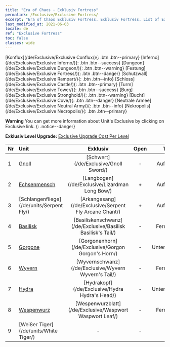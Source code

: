 ```yaml
---
title: "Era of Chaos - Exklusiv Fortress"
permalink: /Exclusive/Exclusive Fortress/
excerpt: "Era of Chaos Exklusiv Fortress. Exklusiv Fortress. List of Exklusiv Fortress in Era of Chaos"
last_modified_at: 2021-06-03
locale: de
ref: "Exclusive Fortress"
toc: false
classes: wide
---
```

 [Konflux](/de/Exclusive/Exclusive Conflux/){: .btn .btn--primary} [Inferno](/de/Exclusive/Exclusive Inferno/){: .btn .btn--success} [Dungeon](/de/Exclusive/Exclusive Dungeon/){: .btn .btn--warning} [Festung](/de/Exclusive/Exclusive Fortress/){: .btn .btn--danger} [Schutzwall](/de/Exclusive/Exclusive Rampart/){: .btn .btn--info} [Schloss](/de/Exclusive/Exclusive Castle/){: .btn .btn--primary} [Turm](/de/Exclusive/Exclusive Tower/){: .btn .btn--success} [Burg](/de/Exclusive/Exclusive Stronghold/){: .btn .btn--warning} [Bucht](/de/Exclusive/Exclusive Cove/){: .btn .btn--danger} [Neutrale Armee](/de/Exclusive/Exclusive Neutral Army/){: .btn .btn--info} [Nekropolis](/de/Exclusive/Exclusive Necropolis/){: .btn .btn--primary} 

**Warning** You can get more information about Unit's Exclusive by clicking on Exclusive link. 
{: .notice--danger}

 **Exklusiv Level Upgrade:** [Exclusive Upgrade Cost Per Level](/Exclusive/ExclusiveUpgradeCostPerLevel/)

  | Nr |         Unit        | Exklusiv | Open  |    Type   |  Item to Rank UP      |  Skin   |
  |:---|:--------------------|:-------------:|:-----:|:---------:|:---------------------:|:-------:|
  | 1  | [Gnoll](/de/units/Gnoll/) | [Schwert](/de/Exclusive/Gnoll Sword/) | - | Aufladung | [Schwert-Token](/ItemsDE/con_912/) | - |
  | 2  | [Echsenmensch](/de/units/Lizardman/) | [Langbogen](/de/Exclusive/Lizardman Long Bow/) | + | Aufladung | [Langbogen-Token](/ItemsDE/con_914/) | - |
  | 3  | [Schlangenfliege](/de/units/Serpent Fly/) | [Arkangesang](/de/Exclusive/Serpent Fly Arcane Chant/) | + | Aufladung | [Arkangesang-Token](/ItemsDE/con_915/) | - |
  | 4  | [Basilisk](/de/units/Basilisk/) | [Basiliskenschwanz](/de/Exclusive/Basilisk Basilisk's Tail/) | - | Fernkampf | [Basiliskenschwanz-Token](/ItemsDE/con_994/) | [„Feuerenergie“-Spezialskin](/ItemsDE/con_662/) |
  | 5  | [Gorgone](/de/units/Gorgon/) | [Gorgonenhorn](/de/Exclusive/Gorgon Gorgon's Horn/) | - | Unterstützung | [Gorgonenhorn-Token](/ItemsDE/con_995/) | [Gorgonenhorn-Spezialskin](/ItemsDE/con_663/) |
  | 6  | [Wyvern](/de/units/Wyvern/) | [Wyvernschwanz](/de/Exclusive/Wyvern Wyvern's Tail/) | - | Fernkampf | [Wyvernschwanz-Token](/ItemsDE/con_996/) | [Wyvernschwanz-Spezialskin](/ItemsDE/con_664/) |
  | 7  | [Hydra](/de/units/Hydra/) | [Hydrakopf](/de/Exclusive/Hydra Hydra's Head/) | - | Unterstützung | [Hydrakopf-Token](/ItemsDE/con_997/) | [„Energiekern“-Spezialskin](/ItemsDE/con_665/) |
  | 8  | [Wespenwurz](/de/units/Waspwort/) | [Wespenwurzblatt](/de/Exclusive/Waspwort Waspwort Leaf/) | - | Fernkampf | - | - |
  | 9  | [Weißer Tiger](/de/units/White Tiger/) | - | - | - | none | none |
